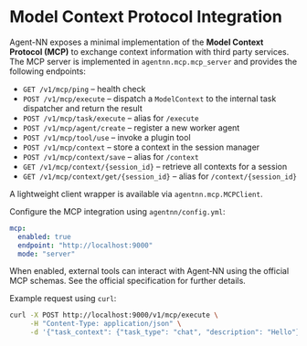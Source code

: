 # Model Context Protocol Integration

Agent-NN exposes a minimal implementation of the **Model Context Protocol (MCP)**
to exchange context information with third party services. The MCP server is
implemented in `agentnn.mcp.mcp_server` and provides the following endpoints:

- `GET /v1/mcp/ping` – health check
- `POST /v1/mcp/execute` – dispatch a `ModelContext` to the internal task
  dispatcher and return the result
- `POST /v1/mcp/task/execute` – alias for `/execute`
- `POST /v1/mcp/agent/create` – register a new worker agent
- `POST /v1/mcp/tool/use` – invoke a plugin tool
- `POST /v1/mcp/context` – store a context in the session manager
- `POST /v1/mcp/context/save` – alias for `/context`
- `GET /v1/mcp/context/{session_id}` – retrieve all contexts for a session
- `GET /v1/mcp/context/get/{session_id}` – alias for `/context/{session_id}`

A lightweight client wrapper is available via `agentnn.mcp.MCPClient`.

Configure the MCP integration using `agentnn/config.yml`:

```yaml
mcp:
  enabled: true
  endpoint: "http://localhost:9000"
  mode: "server"
```

When enabled, external tools can interact with Agent‑NN using the official MCP
schemas. See the official specification for further details.

Example request using ``curl``:

```bash
curl -X POST http://localhost:9000/v1/mcp/execute \
     -H "Content-Type: application/json" \
     -d '{"task_context": {"task_type": "chat", "description": "Hello"}}'
```
